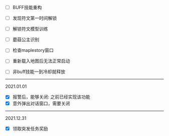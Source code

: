 - [ ] BUFF技能重构
- [ ] 发现符文第一时间解锁
- [ ] 解锁符文模型训练
- [ ] 蘑菇公主识别
- [ ] 检查maplestory窗口

- [ ] 重新载入地图后无法正常启动
- [ ] 非buff技能一到冷却就释放
__________________________
2021.01.01
- [x] 报警后，能够关闭: 之前已经实现该功能
- [x] 意外弹出对话窗口，需要关闭
_________________________
2021.12.31
- [X] 领取突发任务奖励

